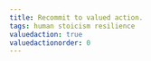 ```yaml
---
title: Recommit to valued action.
tags: human stoicism resilience
valuedaction: true
valuedactionorder: 0
---
```

